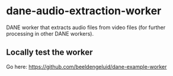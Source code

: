 # dane-audio-extraction-worker
DANE worker that extracts audio files from video files (for further processing in other DANE workers).

## Locally test the worker

Go here: https://github.com/beeldengeluid/dane-example-worker
